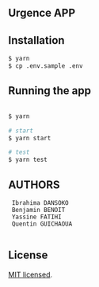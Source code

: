 ## Urgence  APP 


## Installation

```bash
$ yarn
$ cp .env.sample .env
```

## Running the app

```bash

$ yarn 

# start
$ yarn start

# test
$ yarn test
```

  
 ## AUTHORS

 ```
  Ibrahima DANSOKO
  Benjamin BENOIT
  Yassine FATIHI
  Quentin GUICHAOUA 
  
  ```
  
## License

  [MIT licensed](LICENSE).
